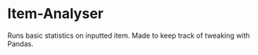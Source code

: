 # Item-Analyser
Runs basic statistics on inputted item.
Made to keep track of tweaking with Pandas.
